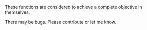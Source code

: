 These functions are considered to achieve a complete objective in themselves. 

There may be bugs. Please contribute or let me know.
